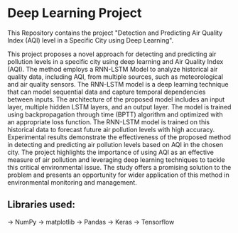 # Deep Learning Project
This Repository contains the project "Detection and Predicting Air Quality Index (AQI) level in a Specific City using Deep Learning".

This project proposes a novel approach for detecting and predicting air pollution
levels in a specific city using deep learning and Air Quality Index (AQI). The
method employs a RNN-LSTM Model to analyze historical air quality data,
including AQI, from multiple sources, such as meteorological and air quality
sensors. The RNN-LSTM model is a deep learning technique that can model
sequential data and capture temporal dependencies between inputs. The
architecture of the proposed model includes an input layer, multiple hidden
LSTM layers, and an output layer. The model is trained using backpropagation
through time (BPTT) algorithm and optimized with an appropriate loss function.
The RNN-LSTM model is trained on this historical data to forecast future air
pollution levels with high accuracy. Experimental results demonstrate the
effectiveness of the proposed method in detecting and predicting air pollution
levels based on AQI in the chosen city. The project highlights the importance of
using AQI as an effective measure of air pollution and leveraging deep learning
techniques to tackle this critical environmental issue. The study offers a
promising solution to the problem and presents an opportunity for wider
application of this method in environmental monitoring and management.

## Libraries used:
-> NumPy
-> matplotlib
-> Pandas
-> Keras
-> Tensorflow

